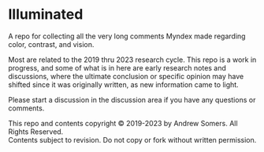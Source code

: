 # Illuminated
A repo for collecting all the very long comments Myndex made regarding color, contrast, and vision.

Most are related to the 2019 thru 2023 research cycle. This repo is a work in progress, and some of what is in here are early research notes and discussions, where the ultimate conclusion or specific opinion may have shifted since it was originally written, as new information came to light.

Please start a discussion in the discussion area if you have any questions or comments.

This repo and contents copyright © 2019-2023 by Andrew Somers. All Rights Reserved.    
Contents subject to revision. Do not copy or fork without written permission.
